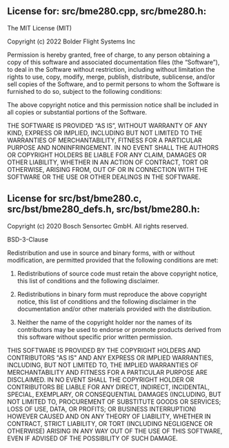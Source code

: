 ## License for: src/bme280.cpp, src/bme280.h:

The MIT License (MIT)

Copyright (c) 2022 Bolder Flight Systems Inc

Permission is hereby granted, free of charge, to any person obtaining a copy of this software and associated documentation files (the “Software”), to deal in the Software without restriction, including without limitation the rights to use, copy, modify, merge, publish, distribute, sublicense, and/or sell copies of the Software, and to permit persons to whom the Software is furnished to do so, subject to the following conditions:

The above copyright notice and this permission notice shall be included in all copies or substantial portions of the Software.

THE SOFTWARE IS PROVIDED “AS IS”, WITHOUT WARRANTY OF ANY KIND, EXPRESS OR IMPLIED, INCLUDING BUT NOT LIMITED TO THE WARRANTIES OF MERCHANTABILITY, FITNESS FOR A PARTICULAR PURPOSE AND NONINFRINGEMENT. IN NO EVENT SHALL THE AUTHORS OR COPYRIGHT HOLDERS BE LIABLE FOR ANY CLAIM, DAMAGES OR OTHER LIABILITY, WHETHER IN AN ACTION OF CONTRACT, TORT OR OTHERWISE, ARISING FROM, OUT OF OR IN CONNECTION WITH THE SOFTWARE OR THE USE OR OTHER DEALINGS IN THE SOFTWARE.

## License for src/bst/bme280.c, src/bst/bme280_defs.h, src/bst/bme280.h:

Copyright (c) 2020 Bosch Sensortec GmbH. All rights reserved.

BSD-3-Clause

Redistribution and use in source and binary forms, with or without
modification, are permitted provided that the following conditions are met:

1. Redistributions of source code must retain the above copyright
    notice, this list of conditions and the following disclaimer.

2. Redistributions in binary form must reproduce the above copyright
    notice, this list of conditions and the following disclaimer in the
    documentation and/or other materials provided with the distribution.

3. Neither the name of the copyright holder nor the names of its
    contributors may be used to endorse or promote products derived from
    this software without specific prior written permission.

THIS SOFTWARE IS PROVIDED BY THE COPYRIGHT HOLDERS AND CONTRIBUTORS
"AS IS" AND ANY EXPRESS OR IMPLIED WARRANTIES, INCLUDING, BUT NOT
LIMITED TO, THE IMPLIED WARRANTIES OF MERCHANTABILITY AND FITNESS
FOR A PARTICULAR PURPOSE ARE DISCLAIMED. IN NO EVENT SHALL THE
COPYRIGHT HOLDER OR CONTRIBUTORS BE LIABLE FOR ANY DIRECT, INDIRECT,
INCIDENTAL, SPECIAL, EXEMPLARY, OR CONSEQUENTIAL DAMAGES
(INCLUDING, BUT NOT LIMITED TO, PROCUREMENT OF SUBSTITUTE GOODS OR
SERVICES; LOSS OF USE, DATA, OR PROFITS; OR BUSINESS INTERRUPTION)
HOWEVER CAUSED AND ON ANY THEORY OF LIABILITY, WHETHER IN CONTRACT,
STRICT LIABILITY, OR TORT (INCLUDING NEGLIGENCE OR OTHERWISE) ARISING
IN ANY WAY OUT OF THE USE OF THIS SOFTWARE, EVEN IF ADVISED OF THE
POSSIBILITY OF SUCH DAMAGE.
